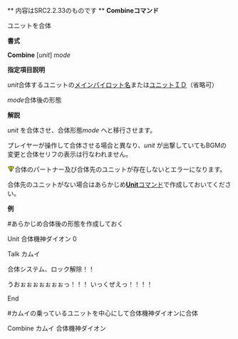 ** 内容はSRC2.2.33のものです **
**Combineコマンド**

ユニットを合体

**書式**

**Combine** [*unit*] *mode*

**指定項目説明**

*unit*合体するユニットの[メインパイロット名](メインパイロット名.md)または[ユニットＩＤ](ユニットＩＤ.md)（省略可）

*mode*合体後の形態

**解説**

*unit* を合体させ、合体形態*mode* へと移行させます。

プレイヤーが操作して合体させる場合と異なり、*unit* が出撃していてもBGMの変更と合体セリフの表示は行なわれません。

![](../images/bm0.gif)合体のパートナー及び合体先のユニットが存在しないとエラーになります。

合体先のユニットがない場合はあらかじめ[**Unit**コマンド](Unitコマンド.md)で作成しておいてください。

**例**

#あらかじめ合体後の形態を作成しておく

Unit 合体機神ダイオン 0

Talk カムイ

合体システム、ロック解除！！

うおぉぉぉぉぉぉぉっ！！！ いっくぜえっ！！！！

End

#カムイの乗っているユニットを中心にして合体機神ダイオンに合体

Combine カムイ 合体機神ダイオン
